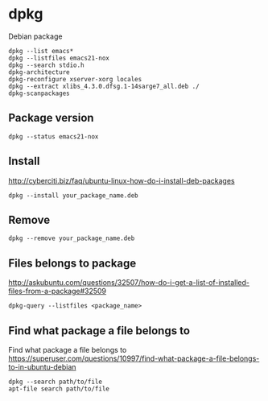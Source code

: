 # dpkg

Debian package

    dpkg --list emacs*
    dpkg --listfiles emacs21-nox
    dpkg --search stdio.h
    dpkg-architecture
    dpkg-reconfigure xserver-xorg locales
    dpkg --extract xlibs_4.3.0.dfsg.1-14sarge7_all.deb ./
    dpkg-scanpackages

## Package version

    dpkg --status emacs21-nox

## Install

<http://cyberciti.biz/faq/ubuntu-linux-how-do-i-install-deb-packages>

    dpkg --install your_package_name.deb

## Remove

    dpkg --remove your_package_name.deb

## Files belongs to package

<http://askubuntu.com/questions/32507/how-do-i-get-a-list-of-installed-files-from-a-package#32509>

    dpkg-query --listfiles <package_name>

## Find what package a file belongs to

Find what package a file belongs to
<https://superuser.com/questions/10997/find-what-package-a-file-belongs-to-in-ubuntu-debian>

    dpkg --search path/to/file
    apt-file search path/to/file

